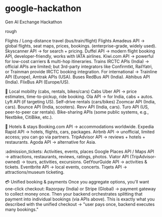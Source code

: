 # google-hackathon
Gen AI Exchange Hackathon


rough

Flights / Long-distance travel (bus/train/flight)
Flights
Amadeus API → global flights, seat maps, prices, bookings. (enterprise-grade, widely used).
Skyscanner API → for search + pricing.
Duffel API → modern flight booking API, developer-friendly, works with IATA airlines.
Kiwi.com API → powerful for low-cost carriers & multi-hop itineraries.
Trains
IRCTC APIs (India) → official APIs are limited; but 3rd-party integrators like Confirmtkt, RailYatri, or Trainman provide IRCTC booking integration.
For international → Trainline API (Europe), Amtrak APIs (USA).
Buses
RedBus API (India).
Abhibus API (India).
FlixBus API (Europe/US).

:oncoming_taxi: Local mobility (cabs, rentals, bikes/cars)
Cabs
Uber API → price estimates, time-to-pickup, ride booking.
Ola API → for India, cabs + autos.
Lyft API (if targeting US).
Self-drive rentals (cars/bikes)
Zoomcar API (India, cars).
Bounce API (India, scooters).
Revv API (India, cars).
Turo API (US, peer-to-peer car rentals).
Bike-sharing APIs (some public systems, e.g., Nextbike, CitiBike, etc.).

:hotel: Hotels & stays
Booking.com API → accommodations worldwide.
Expedia Rapid API → hotels, flights, cars, packages.
Airbnb API → unofficial, limited access; you can go via partners.
TripAdvisor API → reviews + hotels + restaurants.
Agoda API → alternative for Asia.

:admission_tickets: Activities, events, places
Google Places API / Maps API → attractions, restaurants, reviews, ratings, photos.
Viator API (TripAdvisor-owned) → tours, activities, excursions.
GetYourGuide API → activities & tickets.
Eventbrite API → local events, concerts.
Tiqets API → attractions/museum ticketing.

:credit_card: Unified booking & payments
Once you aggregate options, you'll want one-click checkout:
Razorpay (India) or Stripe (Global) → payment gateway to collect money once.
Then your backend orchestrates splitting that payment into individual bookings (via APIs above).
This is exactly what you described with the unified checkout → "user pays once, backend executes many bookings."


